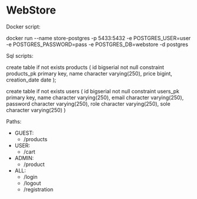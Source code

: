 # WebStore

Docker script:

docker run --name store-postgres -p 5433:5432 -e POSTGRES_USER=user -e POSTGRES_PASSWORD=pass -e POSTGRES_DB=webstore -d postgres

Sql scripts:

create table if not exists products
(
id      bigserial            not null
constraint products_pk
primary key,
name character varying(250),
price bigint,
creation_date date
);

create table if not exists users
(
id      bigserial            not null
constraint users_pk
primary key,
name character varying(250),
email character varying(250),
password character varying(250),
role character varying(250),
sole character varying(250)
)

Paths:
- GUEST:
  - /products
- USER:
  -  /cart
- ADMIN:
  - /product
- ALL:
  - /login
  - /logout
  - /registration
